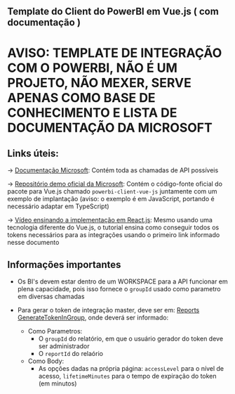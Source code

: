 ## Template do Client do PowerBI em Vue.js ( com documentação )
# AVISO: TEMPLATE DE INTEGRAÇÃO COM O POWERBI, NÃO É UM PROJETO, NÃO MEXER, SERVE APENAS COMO BASE DE CONHECIMENTO E LISTA DE DOCUMENTAÇÃO DA MICROSOFT

## Links úteis:
-> [Documentação Microsoft](https://learn.microsoft.com/en-us/rest/api/power-bi/): Contém toda as chamadas de API possíveis

-> [Repositório demo oficial da Microsoft](https://github.com/microsoft/powerbi-client-vue-js): Contém o código-fonte oficial do pacote para Vue.js chamado ```powerbi-client-vue-js``` juntamente com um exemplo de implantação (aviso: o exemplo é em JavaScript, portando é necessário adaptar em TypeScript)

-> [Vídeo ensinando a implementação em React.js](https://youtu.be/A5KFY5Jh1Uc): Mesmo usando uma tecnologia diferente do Vue.js, o tutorial ensina como conseguir todos os tokens necessários para as integrações usando o primeiro link informado nesse documento

## Informações importantes
- Os BI's devem estar dentro de um WORKSPACE para a API funcionar em plena capacidade, pois isso fornece o `groupId` usado como parametro em diversas chamadas

- Para gerar o token de integração master, deve ser em: [Reports GenerateTokenInGroup](https://learn.microsoft.com/en-us/rest/api/power-bi/embed-token/reports-generate-token-in-group), onde deverá ser informado:
  - Como Parametros:
    - O `groupId` do relatório, em que o usuário gerador do token deve ser administrador
    - O `reportId` do relaório
  - Como Body:
    - As opções dadas na própria página: `accessLevel` para o nível de acesso, `lifetimeMinutes` para o tempo de expiração do token (em minutos)

